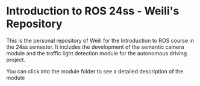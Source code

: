 # Introduction to ROS 24ss - Weili's Repository

This is the personal repository of Weili for the Introduction to ROS course in the 24ss semester. It includes the development of the semantic camera module and the traffic light detection module for the autonomous driving project.

You can click into the module folder to see a detailed description of the module